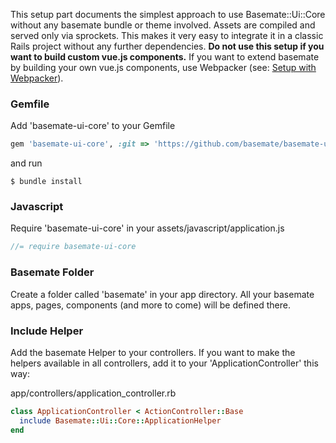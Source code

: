 This setup part documents the simplest approach to use Basemate::Ui::Core
without any basemate bundle or theme involved. Assets are compiled and served
only via sprockets. This makes it very easy to integrate it in a classic Rails
project without any further dependencies.
**Do not use this setup if you want to build custom vue.js components.**
If you want to extend basemate by building your own vue.js components,
use Webpacker (see: [Setup with Webpacker](/docs/setup_webpacker)).

### Gemfile

Add 'basemate-ui-core' to your Gemfile

```ruby
gem 'basemate-ui-core', :git => 'https://github.com/basemate/basemate-ui-core.git'
```

and run

```shell
$ bundle install
```

### Javascript

Require 'basemate-ui-core' in your assets/javascript/application.js

```javascript
//= require basemate-ui-core
```

### Basemate Folder

Create a folder called 'basemate' in your app directory. All your basemate apps,
pages, components (and more to come) will be defined there.

### Include Helper

Add the basemate Helper to your controllers. If you want to make the helpers
available in all controllers, add it to your 'ApplicationController' this way:

app/controllers/application_controller.rb

```ruby
class ApplicationController < ActionController::Base
  include Basemate::Ui::Core::ApplicationHelper
end
```
